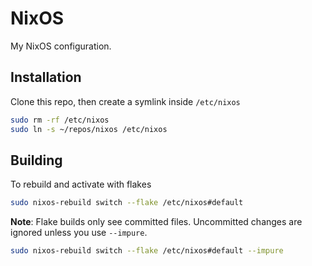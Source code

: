 # NixOS

My NixOS configuration.

## Installation

Clone this repo, then create a symlink inside `/etc/nixos`

```sh
sudo rm -rf /etc/nixos
sudo ln -s ~/repos/nixos /etc/nixos
```

## Building

To rebuild and activate with flakes

```sh
sudo nixos-rebuild switch --flake /etc/nixos#default
```

**Note**: Flake builds only see committed files. Uncommitted changes are ignored unless you use `--impure`.

```sh
sudo nixos-rebuild switch --flake /etc/nixos#default --impure
```
